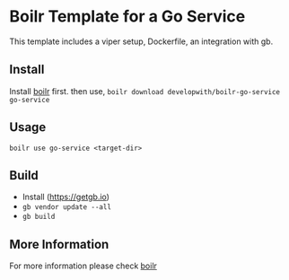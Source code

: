 # Boilr Template for a Go Service
This template includes a viper setup, Dockerfile, an integration with gb.

## Install
Install [boilr](https://github.com/tmrts/boilr) first. then use,
`boilr download developwith/boilr-go-service go-service`

## Usage
`boilr use go-service <target-dir>`

## Build
* Install (https://getgb.io)
* `gb vendor update --all`
* `gb build`

## More Information
For more information please check [boilr](https://github.com/tmrts/boilr)
